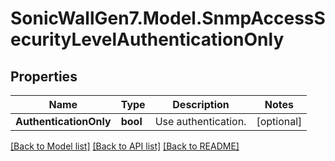 # SonicWallGen7.Model.SnmpAccessSecurityLevelAuthenticationOnly

## Properties

Name | Type | Description | Notes
------------ | ------------- | ------------- | -------------
**AuthenticationOnly** | **bool** | Use authentication. | [optional] 

[[Back to Model list]](../README.md#documentation-for-models) [[Back to API list]](../README.md#documentation-for-api-endpoints) [[Back to README]](../README.md)

